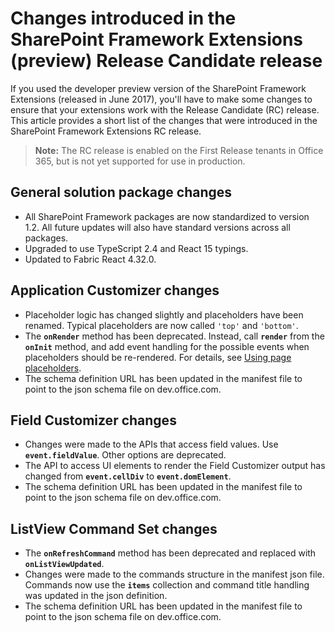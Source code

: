# Changes introduced in the SharePoint Framework Extensions (preview) Release Candidate release

If you used the developer preview version of the SharePoint Framework Extensions (released in June 2017), you'll have to make some changes to ensure that your extensions work with the Release Candidate (RC) release. This article provides a short list of the changes that were introduced in the SharePoint Framework Extensions RC release.

>**Note:** The RC release is enabled on the First Release tenants in Office 365, but is not yet supported for use in production.

## General solution package changes

- All SharePoint Framework packages are now standardized to version 1.2. All future updates will also have standard versions across all packages.
- Upgraded to use TypeScript 2.4 and React 15 typings.
- Updated to Fabric React 4.32.0.

## Application Customizer changes

- Placeholder logic has changed slightly and placeholders have been renamed. Typical placeholders are now called `'top'` and `'bottom'`.
- The **`onRender`** method has been deprecated. Instead, call **`render`** from the **`onInit`** method, and add event handling for the possible events when placeholders should be re-rendered. For details, see [Using page placeholders](./get-started/using-page-placeholder-with-extensions.md).
- The schema definition URL has been updated in the manifest file to point to the json schema file on dev.office.com.

## Field Customizer changes

- Changes were made to the APIs that access field values. Use **`event.fieldValue`**. Other options are deprecated.
- The API to access UI elements to render the Field Customizer output has changed from **`event.cellDiv`** to **`event.domElement`**. 
- The schema definition URL has been updated in the manifest file to point to the json schema file on dev.office.com.

## ListView Command Set changes

- The **`onRefreshCommand`** method has been deprecated and replaced with **`onListViewUpdated`**.
- Changes were made to the commands structure in the manifest json file. Commands now use the **`items`** collection and command title handling was updated in the json definition.
- The schema definition URL has been updated in the manifest file to point to the json schema file on dev.office.com.
